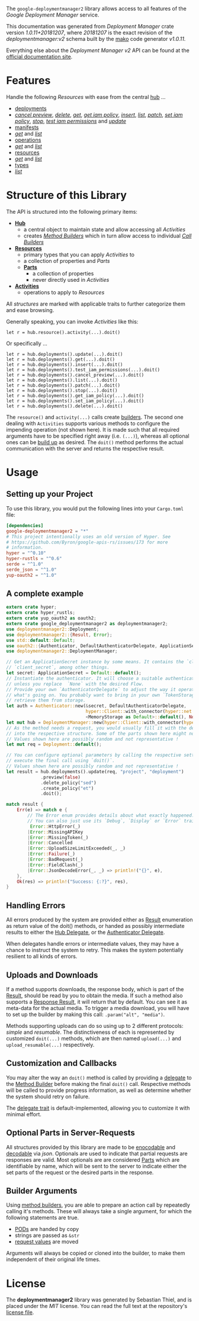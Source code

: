 <!---
DO NOT EDIT !
This file was generated automatically from 'src/mako/api/README.md.mako'
DO NOT EDIT !
-->
The `google-deploymentmanager2` library allows access to all features of the *Google Deployment Manager* service.

This documentation was generated from *Deployment Manager* crate version *1.0.11+20181207*, where *20181207* is the exact revision of the *deploymentmanager:v2* schema built by the [mako](http://www.makotemplates.org/) code generator *v1.0.11*.

Everything else about the *Deployment Manager* *v2* API can be found at the
[official documentation site](https://cloud.google.com/deployment-manager/).
# Features

Handle the following *Resources* with ease from the central [hub](https://docs.rs/google-deploymentmanager2/1.0.11+20181207/google_deploymentmanager2/struct.DeploymentManager.html) ... 

* [deployments](https://docs.rs/google-deploymentmanager2/1.0.11+20181207/google_deploymentmanager2/struct.Deployment.html)
 * [*cancel preview*](https://docs.rs/google-deploymentmanager2/1.0.11+20181207/google_deploymentmanager2/struct.DeploymentCancelPreviewCall.html), [*delete*](https://docs.rs/google-deploymentmanager2/1.0.11+20181207/google_deploymentmanager2/struct.DeploymentDeleteCall.html), [*get*](https://docs.rs/google-deploymentmanager2/1.0.11+20181207/google_deploymentmanager2/struct.DeploymentGetCall.html), [*get iam policy*](https://docs.rs/google-deploymentmanager2/1.0.11+20181207/google_deploymentmanager2/struct.DeploymentGetIamPolicyCall.html), [*insert*](https://docs.rs/google-deploymentmanager2/1.0.11+20181207/google_deploymentmanager2/struct.DeploymentInsertCall.html), [*list*](https://docs.rs/google-deploymentmanager2/1.0.11+20181207/google_deploymentmanager2/struct.DeploymentListCall.html), [*patch*](https://docs.rs/google-deploymentmanager2/1.0.11+20181207/google_deploymentmanager2/struct.DeploymentPatchCall.html), [*set iam policy*](https://docs.rs/google-deploymentmanager2/1.0.11+20181207/google_deploymentmanager2/struct.DeploymentSetIamPolicyCall.html), [*stop*](https://docs.rs/google-deploymentmanager2/1.0.11+20181207/google_deploymentmanager2/struct.DeploymentStopCall.html), [*test iam permissions*](https://docs.rs/google-deploymentmanager2/1.0.11+20181207/google_deploymentmanager2/struct.DeploymentTestIamPermissionCall.html) and [*update*](https://docs.rs/google-deploymentmanager2/1.0.11+20181207/google_deploymentmanager2/struct.DeploymentUpdateCall.html)
* [manifests](https://docs.rs/google-deploymentmanager2/1.0.11+20181207/google_deploymentmanager2/struct.Manifest.html)
 * [*get*](https://docs.rs/google-deploymentmanager2/1.0.11+20181207/google_deploymentmanager2/struct.ManifestGetCall.html) and [*list*](https://docs.rs/google-deploymentmanager2/1.0.11+20181207/google_deploymentmanager2/struct.ManifestListCall.html)
* [operations](https://docs.rs/google-deploymentmanager2/1.0.11+20181207/google_deploymentmanager2/struct.Operation.html)
 * [*get*](https://docs.rs/google-deploymentmanager2/1.0.11+20181207/google_deploymentmanager2/struct.OperationGetCall.html) and [*list*](https://docs.rs/google-deploymentmanager2/1.0.11+20181207/google_deploymentmanager2/struct.OperationListCall.html)
* [resources](https://docs.rs/google-deploymentmanager2/1.0.11+20181207/google_deploymentmanager2/struct.ResourceType.html)
 * [*get*](https://docs.rs/google-deploymentmanager2/1.0.11+20181207/google_deploymentmanager2/struct.ResourceGetCall.html) and [*list*](https://docs.rs/google-deploymentmanager2/1.0.11+20181207/google_deploymentmanager2/struct.ResourceListCall.html)
* [types](https://docs.rs/google-deploymentmanager2/1.0.11+20181207/google_deploymentmanager2/struct.Type.html)
 * [*list*](https://docs.rs/google-deploymentmanager2/1.0.11+20181207/google_deploymentmanager2/struct.TypeListCall.html)




# Structure of this Library

The API is structured into the following primary items:

* **[Hub](https://docs.rs/google-deploymentmanager2/1.0.11+20181207/google_deploymentmanager2/struct.DeploymentManager.html)**
    * a central object to maintain state and allow accessing all *Activities*
    * creates [*Method Builders*](https://docs.rs/google-deploymentmanager2/1.0.11+20181207/google_deploymentmanager2/trait.MethodsBuilder.html) which in turn
      allow access to individual [*Call Builders*](https://docs.rs/google-deploymentmanager2/1.0.11+20181207/google_deploymentmanager2/trait.CallBuilder.html)
* **[Resources](https://docs.rs/google-deploymentmanager2/1.0.11+20181207/google_deploymentmanager2/trait.Resource.html)**
    * primary types that you can apply *Activities* to
    * a collection of properties and *Parts*
    * **[Parts](https://docs.rs/google-deploymentmanager2/1.0.11+20181207/google_deploymentmanager2/trait.Part.html)**
        * a collection of properties
        * never directly used in *Activities*
* **[Activities](https://docs.rs/google-deploymentmanager2/1.0.11+20181207/google_deploymentmanager2/trait.CallBuilder.html)**
    * operations to apply to *Resources*

All *structures* are marked with applicable traits to further categorize them and ease browsing.

Generally speaking, you can invoke *Activities* like this:

```Rust,ignore
let r = hub.resource().activity(...).doit()
```

Or specifically ...

```ignore
let r = hub.deployments().update(...).doit()
let r = hub.deployments().get(...).doit()
let r = hub.deployments().insert(...).doit()
let r = hub.deployments().test_iam_permissions(...).doit()
let r = hub.deployments().cancel_preview(...).doit()
let r = hub.deployments().list(...).doit()
let r = hub.deployments().patch(...).doit()
let r = hub.deployments().stop(...).doit()
let r = hub.deployments().get_iam_policy(...).doit()
let r = hub.deployments().set_iam_policy(...).doit()
let r = hub.deployments().delete(...).doit()
```

The `resource()` and `activity(...)` calls create [builders][builder-pattern]. The second one dealing with `Activities` 
supports various methods to configure the impending operation (not shown here). It is made such that all required arguments have to be 
specified right away (i.e. `(...)`), whereas all optional ones can be [build up][builder-pattern] as desired.
The `doit()` method performs the actual communication with the server and returns the respective result.

# Usage

## Setting up your Project

To use this library, you would put the following lines into your `Cargo.toml` file:

```toml
[dependencies]
google-deploymentmanager2 = "*"
# This project intentionally uses an old version of Hyper. See
# https://github.com/Byron/google-apis-rs/issues/173 for more
# information.
hyper = "^0.10"
hyper-rustls = "^0.6"
serde = "^1.0"
serde_json = "^1.0"
yup-oauth2 = "^1.0"
```

## A complete example

```Rust
extern crate hyper;
extern crate hyper_rustls;
extern crate yup_oauth2 as oauth2;
extern crate google_deploymentmanager2 as deploymentmanager2;
use deploymentmanager2::Deployment;
use deploymentmanager2::{Result, Error};
use std::default::Default;
use oauth2::{Authenticator, DefaultAuthenticatorDelegate, ApplicationSecret, MemoryStorage};
use deploymentmanager2::DeploymentManager;

// Get an ApplicationSecret instance by some means. It contains the `client_id` and 
// `client_secret`, among other things.
let secret: ApplicationSecret = Default::default();
// Instantiate the authenticator. It will choose a suitable authentication flow for you, 
// unless you replace  `None` with the desired Flow.
// Provide your own `AuthenticatorDelegate` to adjust the way it operates and get feedback about 
// what's going on. You probably want to bring in your own `TokenStorage` to persist tokens and
// retrieve them from storage.
let auth = Authenticator::new(&secret, DefaultAuthenticatorDelegate,
                              hyper::Client::with_connector(hyper::net::HttpsConnector::new(hyper_rustls::TlsClient::new())),
                              <MemoryStorage as Default>::default(), None);
let mut hub = DeploymentManager::new(hyper::Client::with_connector(hyper::net::HttpsConnector::new(hyper_rustls::TlsClient::new())), auth);
// As the method needs a request, you would usually fill it with the desired information
// into the respective structure. Some of the parts shown here might not be applicable !
// Values shown here are possibly random and not representative !
let mut req = Deployment::default();

// You can configure optional parameters by calling the respective setters at will, and
// execute the final call using `doit()`.
// Values shown here are possibly random and not representative !
let result = hub.deployments().update(req, "project", "deployment")
             .preview(false)
             .delete_policy("sed")
             .create_policy("et")
             .doit();

match result {
    Err(e) => match e {
        // The Error enum provides details about what exactly happened.
        // You can also just use its `Debug`, `Display` or `Error` traits
         Error::HttpError(_)
        |Error::MissingAPIKey
        |Error::MissingToken(_)
        |Error::Cancelled
        |Error::UploadSizeLimitExceeded(_, _)
        |Error::Failure(_)
        |Error::BadRequest(_)
        |Error::FieldClash(_)
        |Error::JsonDecodeError(_, _) => println!("{}", e),
    },
    Ok(res) => println!("Success: {:?}", res),
}

```
## Handling Errors

All errors produced by the system are provided either as [Result](https://docs.rs/google-deploymentmanager2/1.0.11+20181207/google_deploymentmanager2/enum.Result.html) enumeration as return value of 
the doit() methods, or handed as possibly intermediate results to either the 
[Hub Delegate](https://docs.rs/google-deploymentmanager2/1.0.11+20181207/google_deploymentmanager2/trait.Delegate.html), or the [Authenticator Delegate](https://docs.rs/yup-oauth2/*/yup_oauth2/trait.AuthenticatorDelegate.html).

When delegates handle errors or intermediate values, they may have a chance to instruct the system to retry. This 
makes the system potentially resilient to all kinds of errors.

## Uploads and Downloads
If a method supports downloads, the response body, which is part of the [Result](https://docs.rs/google-deploymentmanager2/1.0.11+20181207/google_deploymentmanager2/enum.Result.html), should be
read by you to obtain the media.
If such a method also supports a [Response Result](https://docs.rs/google-deploymentmanager2/1.0.11+20181207/google_deploymentmanager2/trait.ResponseResult.html), it will return that by default.
You can see it as meta-data for the actual media. To trigger a media download, you will have to set up the builder by making
this call: `.param("alt", "media")`.

Methods supporting uploads can do so using up to 2 different protocols: 
*simple* and *resumable*. The distinctiveness of each is represented by customized 
`doit(...)` methods, which are then named `upload(...)` and `upload_resumable(...)` respectively.

## Customization and Callbacks

You may alter the way an `doit()` method is called by providing a [delegate](https://docs.rs/google-deploymentmanager2/1.0.11+20181207/google_deploymentmanager2/trait.Delegate.html) to the 
[Method Builder](https://docs.rs/google-deploymentmanager2/1.0.11+20181207/google_deploymentmanager2/trait.CallBuilder.html) before making the final `doit()` call. 
Respective methods will be called to provide progress information, as well as determine whether the system should 
retry on failure.

The [delegate trait](https://docs.rs/google-deploymentmanager2/1.0.11+20181207/google_deploymentmanager2/trait.Delegate.html) is default-implemented, allowing you to customize it with minimal effort.

## Optional Parts in Server-Requests

All structures provided by this library are made to be [enocodable](https://docs.rs/google-deploymentmanager2/1.0.11+20181207/google_deploymentmanager2/trait.RequestValue.html) and 
[decodable](https://docs.rs/google-deploymentmanager2/1.0.11+20181207/google_deploymentmanager2/trait.ResponseResult.html) via *json*. Optionals are used to indicate that partial requests are responses 
are valid.
Most optionals are are considered [Parts](https://docs.rs/google-deploymentmanager2/1.0.11+20181207/google_deploymentmanager2/trait.Part.html) which are identifiable by name, which will be sent to 
the server to indicate either the set parts of the request or the desired parts in the response.

## Builder Arguments

Using [method builders](https://docs.rs/google-deploymentmanager2/1.0.11+20181207/google_deploymentmanager2/trait.CallBuilder.html), you are able to prepare an action call by repeatedly calling it's methods.
These will always take a single argument, for which the following statements are true.

* [PODs][wiki-pod] are handed by copy
* strings are passed as `&str`
* [request values](https://docs.rs/google-deploymentmanager2/1.0.11+20181207/google_deploymentmanager2/trait.RequestValue.html) are moved

Arguments will always be copied or cloned into the builder, to make them independent of their original life times.

[wiki-pod]: http://en.wikipedia.org/wiki/Plain_old_data_structure
[builder-pattern]: http://en.wikipedia.org/wiki/Builder_pattern
[google-go-api]: https://github.com/google/google-api-go-client

# License
The **deploymentmanager2** library was generated by Sebastian Thiel, and is placed 
under the *MIT* license.
You can read the full text at the repository's [license file][repo-license].

[repo-license]: https://github.com/Byron/google-apis-rsblob/master/LICENSE.md
